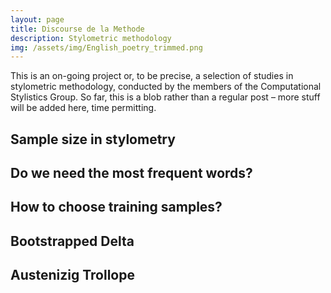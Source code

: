 ```yaml
---
layout: page
title: Discourse de la Methode
description: Stylometric methodology
img: /assets/img/English_poetry_trimmed.png
---
```


This is an on-going project or, to be precise, a selection of studies in stylometric methodology, conducted by the members of the Computational Stylistics Group. So far, this is a blob rather than a regular post – more stuff will be added here, time permitting.



## Sample size in stylometry


## Do we need the most frequent words?


## How to choose training samples?


## Bootstrapped Delta


## Austenizig Trollope


